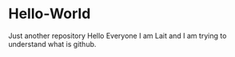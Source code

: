 # Hello-World
Just another repository
Hello Everyone I am Lait and I am trying to understand what is github.
